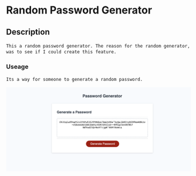 # Random Password Generator

## Description
    This a random password generator. The reason for the random generator, was to see if I could create this feature.

### Useage
    Its a way for someone to generate a random password.
   ![](./Assest/image/screenshot.png)
